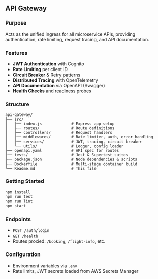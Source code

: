 ## API Gateway

### Purpose
Acts as the unified ingress for all microservice APIs, providing authentication, rate limiting, request tracing, and API documentation.

### Features
- **JWT Authentication** with Cognito
- **Rate Limiting** per client ID
- **Circuit Breaker** & Retry patterns
- **Distributed Tracing** with OpenTelemetry
- **API Documentation** via OpenAPI (Swagger)
- **Health Checks** and readiness probes

### Structure
```
api-gateway/
├── src/
│   ├── index.js             # Express app setup
│   ├── routes/              # Route definitions
│   ├── controllers/         # Request handlers
│   ├── middlewares/         # Rate limiter, auth, error handling
│   ├── services/            # JWT, tracing, circuit breaker
│   └── utils/               # Logger, config loader
├── openapi.yaml             # API spec for routes
├── tests/                   # Jest & Supertest suites
├── package.json             # Node dependencies & scripts
├── Dockerfile               # Multi-stage container build
└── Readme.md                # This file

````

### Getting Started
```bash
npm install
npm run test
npm run lint
npm start
````

### Endpoints

* `POST /auth/login`
* `GET /health`
* Routes proxied: `/booking`, `/flight-info`, etc.

### Configuration

* Environment variables via `.env`
* Rate limits, JWT secrets loaded from AWS Secrets Manager

````
